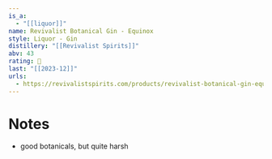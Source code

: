 ```yaml
---
is_a:
  - "[[liquor]]"
name: Revivalist Botanical Gin - Equinox
style: Liquor - Gin
distillery: "[[Revivalist Spirits]]"
abv: 43
rating: 🤞
last: "[[2023-12]]"
urls:
  - https://revivalistspirits.com/products/revivalist-botanical-gin-equinox-expression-43-abv-750ml
---
```

# Notes
- good botanicals, but quite harsh
